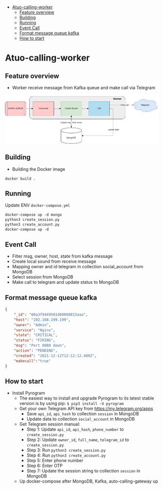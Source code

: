 - [Atuo-calling-worker](#atuo-calling-worker)
  - [Feature overview](#feature-overview)
  - [Building](#building)
  - [Running](#running)
  - [Event Call](#event-call)
  - [Format message queue kafka](#format-message-queue-kafka)
  - [How to start](#how-to-start)

# Atuo-calling-worker

## Feature overview

- Worker receive message from Kafka queue and make call via Telegram

![image](image/worker.png)

## Building

- Building the Docker image

```
docker build .
```

## Running

Update ENV ```docker-compose.yml```

```
docker-compose up -d mongo
python3 create_session.py
python3 create_account.py
docker-compose up -d
```

## Event Call

- Filter msg, owner, host, state from kafka message
- Create local sound from receive message
- Mapping owner and id telegram in collection social_account from MongoDB
- Select session from MongoDB
- Make call to telegram and update status to MongoDB

## Format message queue kafka

```json
{
    "_id": "60a3f9449501d60008813aaa",
    "host": "192.168.199.199",
    "owner": "Admin",
    "service": "Nginx",
    "state": "CRITICAL",
    "status": "FIRING",
    "msg": "Port 8080 down",
    "action": "PENDING",
    "created": "2021-12-12T12:12:12.409Z",
    "makecall":"true"
}
```

## How to start

- Install Pyrogram
  - The easiest way to install and upgrade Pyrogram to its latest stable version is by using pip:
    ```$ pip3 install -U pyrogram```
  - Get your own Telegram API key from <https://my.telegram.org/apps>
    - Save ```api_id```, ```api_hash``` to collection ```session``` in MongoDB
    - Update data to collection ```social_account``` in MongoDB
  - Get Telegram session manual:
    - Step 1: Update ```api_id```, ```api_hash```, ```phone_number``` to ```create_session.py```
    - Step 2: Update ```owner_id```, ```full_name```, ```telegram_id``` to ```create_session.py```
    - Step 3: Run ```python3 create_session.py```
    - Step 4: Run ```python3 create_account.py```
    - Step 5: Enter phone number
    - Step 6: Enter OTP
    - Step 7: Update the session string to collection ```session``` in MongoDB
  - Up docker-compose after MongoDB, Kafka, auto-calling-gateway up

